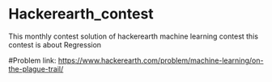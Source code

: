 # Hackerearth_contest

This monthly contest solution of hackerearth machine learning contest
this contest is about Regression

#Problem link:
  https://www.hackerearth.com/problem/machine-learning/on-the-plague-trail/
